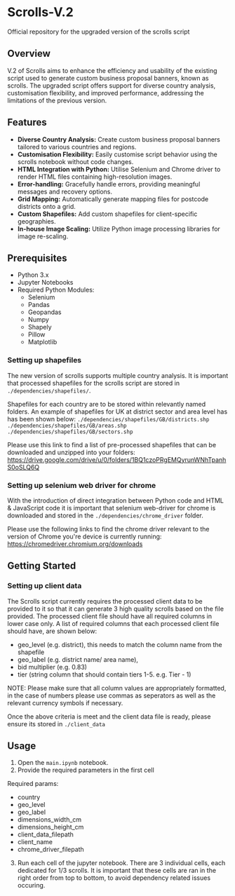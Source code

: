 # Scrolls-V.2
Official repository for the upgraded version of the scrolls script

## Overview
V.2 of Scrolls aims to enhance the efficiency and usability of the existing script used to generate custom business proposal banners, known as scrolls. The upgraded script offers support for diverse country analysis, customisation flexibility, and improved performance, addressing the limitations of the previous version.

## Features
- **Diverse Country Analysis:** Create custom business proposal banners tailored to various countries and regions.
- **Customisation Flexibility:** Easily customise script behavior using the scrolls notebook without code changes.
- **HTML Integration with Python:** Utilise Selenium and Chrome driver to render HTML files containing high-resolution images.
- **Error-handling:** Gracefully handle errors, providing meaningful messages and recovery options.
- **Grid Mapping:** Automatically generate mapping files for postcode districts onto a grid.
- **Custom Shapefiles:** Add custom shapefiles for client-specific geographies.
- **In-house Image Scaling:** Utilize Python image processing libraries for image re-scaling.

## Prerequisites
- Python 3.x
- Jupyter Notebooks
- Required Python Modules:
  - Selenium
  - Pandas
  - Geopandas
  - Numpy
  - Shapely
  - Pillow
  - Matplotlib
    
### Setting up shapefiles
The new version of scrolls supports multiple country analysis. It is important that processed shapefiles for the scrolls script are stored in `./dependencies/shapefiles/`. 

Shapefiles for each country are to be stored within relevantly named folders. An example of shapefiles for UK at district sector and area level has has been shown below:
`./dependencies/shapefiles/GB/districts.shp`
`./dependencies/shapefiles/GB/areas.shp`
`./dependencies/shapefiles/GB/sectors.shp`

Please use this link to find a list of pre-processed shapefiles that can be downloaded and unzipped into your folders: https://drive.google.com/drive/u/0/folders/1BQ1czoPRgEMQyrunWNhTpanhS0oSLQ6Q

### Setting up selenium web driver for chrome
With the introduction of direct integration between Python code and HTML & JavaScript code it is important that selenium web-driver for chrome is downloaded and stored in the `./dependencies/chrome_driver` folder.

Please use the following links to find the chrome driver relevant to the version of Chrome you're device is currently running: https://chromedriver.chromium.org/downloads

## Getting Started
### Setting up client data
The Scrolls script currently requires the processed client data to be provided to it so that it can generate 3 high quality scrolls based on the file provided. The processed client file should have all required columns in lower case only. A list of required columns that each processed client file should have, are shown below:
  - geo_level (e.g. district), this needs to match the column name from the shapefile
  - geo_label (e.g. district name/ area name),
  - bid multiplier (e.g. 0.83)
  - tier (string column that should contain tiers 1-5. e.g. Tier - 1)

 NOTE: Please make sure that all column values are appropriately formatted, in the case of numbers please use commas as seperators as well as the relevant currency symbols if necessary.

 Once the above criteria is meet and the client data file is ready, please ensure its stored in `./client_data`

## Usage
1. Open the `main.ipynb` notebook.
2. Provide the required parameters in the first cell 

Required params:
  - country
  - geo_level
  - geo_label
  - dimensions_width_cm
  - dimensions_height_cm
  - client_data_filepath
  - client_name
  - chrome_driver_filepath

3. Run each cell of the jupyter notebook. There are 3 individual cells, each dedicated for 1/3 scrolls. It is important that these cells are ran in the right order from top to bottom, to avoid dependency related issues occuring.
